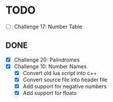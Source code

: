 # TODO
- [ ] Challenge 17: Number Table

## DONE
- [x] Challenge 20: Palindromes
- [x] Challenge 10: Number Names
  - [x] Convert old lua script into c++
  - [x] Convert source file into header file
  - [x] Add support for negative numbers
  - [x] Add support for floats

